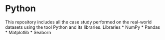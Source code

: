 # Python

This repository includes all the case study performed on the real-world datasets using the tool Python and its libraries.
Libraries
    * NumPy
    * Pandas
    * Matplotlib
    * Seaborn
